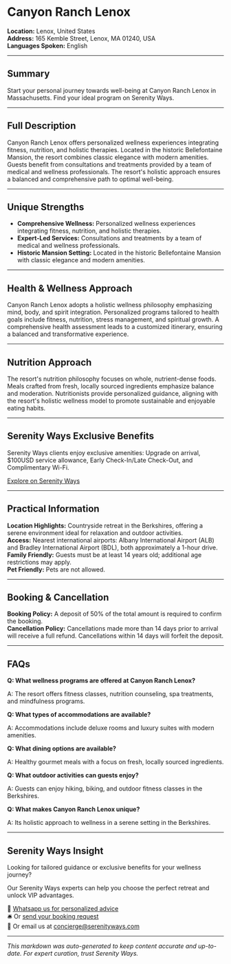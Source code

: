 # Canyon Ranch Lenox

**Location:** Lenox, United States  
**Address:** 165 Kemble Street, Lenox, MA 01240, USA  
**Languages Spoken:** English

---

## Summary

Start your personal journey towards well-being at Canyon Ranch Lenox in Massachusetts. Find your ideal program on Serenity Ways.

---

## Full Description

Canyon Ranch Lenox offers personalized wellness experiences integrating fitness, nutrition, and holistic therapies. Located in the historic Bellefontaine Mansion, the resort combines classic elegance with modern amenities. Guests benefit from consultations and treatments provided by a team of medical and wellness professionals. The resort's holistic approach ensures a balanced and comprehensive path to optimal well-being.

---

## Unique Strengths

- **Comprehensive Wellness:** Personalized wellness experiences integrating fitness, nutrition, and holistic therapies.
- **Expert-Led Services:** Consultations and treatments by a team of medical and wellness professionals.
- **Historic Mansion Setting:** Located in the historic Bellefontaine Mansion with classic elegance and modern amenities.

---

## Health & Wellness Approach

Canyon Ranch Lenox adopts a holistic wellness philosophy emphasizing mind, body, and spirit integration. Personalized programs tailored to health goals include fitness, nutrition, stress management, and spiritual growth. A comprehensive health assessment leads to a customized itinerary, ensuring a balanced and transformative experience.

---

## Nutrition Approach

The resort's nutrition philosophy focuses on whole, nutrient-dense foods. Meals crafted from fresh, locally sourced ingredients emphasize balance and moderation. Nutritionists provide personalized guidance, aligning with the resort's holistic wellness model to promote sustainable and enjoyable eating habits.

---

## Serenity Ways Exclusive Benefits

Serenity Ways clients enjoy exclusive amenities: Upgrade on arrival, $100USD service allowance, Early Check-In/Late Check-Out, and Complimentary Wi-Fi.

[Explore on Serenity Ways](https://serenityways.com/collections/canyon-ranch-lenox)

---

## Practical Information

**Location Highlights:** Countryside retreat in the Berkshires, offering a serene environment ideal for relaxation and outdoor activities.  
**Access:** Nearest international airports: Albany International Airport (ALB) and Bradley International Airport (BDL), both approximately a 1-hour drive.  
**Family Friendly:** Guests must be at least 14 years old; additional age restrictions may apply.  
**Pet Friendly:** Pets are not allowed.

---

## Booking & Cancellation

**Booking Policy:** A deposit of 50% of the total amount is required to confirm the booking.  
**Cancellation Policy:** Cancellations made more than 14 days prior to arrival will receive a full refund. Cancellations within 14 days will forfeit the deposit.

---

## FAQs

**Q: What wellness programs are offered at Canyon Ranch Lenox?**

A: The resort offers fitness classes, nutrition counseling, spa treatments, and mindfulness programs.

**Q: What types of accommodations are available?**

A: Accommodations include deluxe rooms and luxury suites with modern amenities.

**Q: What dining options are available?**

A: Healthy gourmet meals with a focus on fresh, locally sourced ingredients.

**Q: What outdoor activities can guests enjoy?**

A: Guests can enjoy hiking, biking, and outdoor fitness classes in the Berkshires.

**Q: What makes Canyon Ranch Lenox unique?**

A: Its holistic approach to wellness in a serene setting in the Berkshires.


---

## Serenity Ways Insight

Looking for tailored guidance or exclusive benefits for your wellness journey?

Our Serenity Ways experts can help you choose the perfect retreat and unlock VIP advantages.

💬 [Whatsapp us for personalized advice](https://wa.me/33786553455)  
🛎️ Or [send your booking request](https://serenityways.com/pages/contact)  
📧 Or email us at [concierge@serenityways.com](mailto:concierge@serenityways.com)

---

*This markdown was auto-generated to keep content accurate and up-to-date. For expert curation, trust Serenity Ways.*
